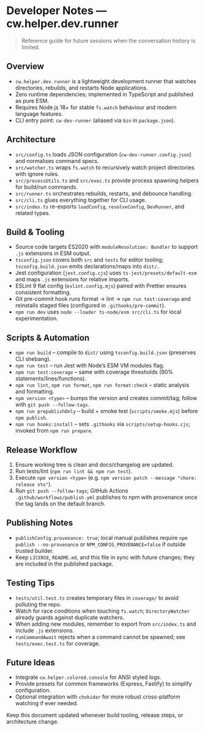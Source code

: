 # Developer Notes — cw.helper.dev.runner

> Reference guide for future sessions when the conversation history is limited.

## Overview
- `cw.helper.dev.runner` is a lightweight development runner that watches directories, rebuilds, and restarts Node applications.
- Zero runtime dependencies; implemented in TypeScript and published as pure ESM.
- Requires Node.js 18+ for stable `fs.watch` behaviour and modern language features.
- CLI entry point: `cw-dev-runner` (aliased via `bin` in `package.json`).

## Architecture
- `src/config.ts` loads JSON configuration (`cw-dev-runner.config.json`) and normalises command specs.
- `src/watcher.ts` wraps `fs.watch` to recursively watch project directories with ignore rules.
- `src/processUtils.ts` and `src/exec.ts` provide process spawning helpers for build/run commands.
- `src/runner.ts` orchestrates rebuilds, restarts, and debounce handling.
- `src/cli.ts` glues everything together for CLI usage.
- `src/index.ts` re-exports `loadConfig`, `resolveConfig`, `DevRunner`, and related types.

## Build & Tooling
- Source code targets ES2020 with `moduleResolution: Bundler` to support `.js` extensions in ESM output.
- `tsconfig.json` covers both `src` and `tests` for editor tooling; `tsconfig.build.json` emits declarations/maps into `dist/`.
- Jest configuration (`jest.config.cjs`) uses `ts-jest/presets/default-esm` and maps `.js` extensions for relative imports.
- ESLint 9 flat config (`eslint.config.mjs`) paired with Prettier ensures consistent formatting.
- Git pre-commit hook runs format → lint → `npm run test:coverage` and reinstalls staged files (configured in `.githooks/pre-commit`).
- `npm run dev` uses `node --loader ts-node/esm src/cli.ts` for local experimentation.

## Scripts & Automation
- `npm run build` – compile to `dist/` using `tsconfig.build.json` (preserves CLI shebang).
- `npm run test` – run Jest with Node’s ESM VM modules flag.
- `npm run test:coverage` – same with coverage thresholds (90% statements/lines/functions).
- `npm run lint`, `npm run format`, `npm run format:check` – static analysis and formatting.
- `npm version <type>` – bumps the version and creates commit/tag; follow with `git push --follow-tags`.
- `npm run prepublishOnly` – build + smoke test (`scripts/smoke.mjs`) before `npm publish`.
- `npm run hooks:install` – sets `.githooks` via `scripts/setup-hooks.cjs`; invoked from `npm run prepare`.

## Release Workflow
1. Ensure working tree is clean and docs/changelog are updated.
2. Run tests/lint (`npm run lint && npm run test`).
3. Execute `npm version <type>` (e.g. `npm version patch --message "chore: release v%s"`).
4. Run `git push --follow-tags`; GitHub Actions `.github/workflows/publish.yml` publishes to npm with provenance once the tag lands on the default branch.

## Publishing Notes
- `publishConfig.provenance: true`; local manual publishes require `npm publish --no-provenance` or `NPM_CONFIG_PROVENANCE=false` if outside trusted builder.
- Keep `LICENSE`, `README.md`, and this file in sync with future changes; they are included in the published package.

## Testing Tips
- `tests/util.test.ts` creates temporary files in `coverage/` to avoid polluting the repo.
- Watch for race conditions when touching `fs.watch`; `DirectoryWatcher` already guards against duplicate watchers.
- When adding new modules, remember to export from `src/index.ts` and include `.js` extensions.
- `runCommandAwait` rejects when a command cannot be spawned; see `tests/exec.test.ts` for coverage.

## Future Ideas
- Integrate `cw.helper.colored.console` for ANSI styled logs.
- Provide presets for common frameworks (Express, Fastify) to simplify configuration.
- Optional integration with `chokidar` for more robust cross-platform watching if ever needed.

Keep this document updated whenever build tooling, release steps, or architecture change.
